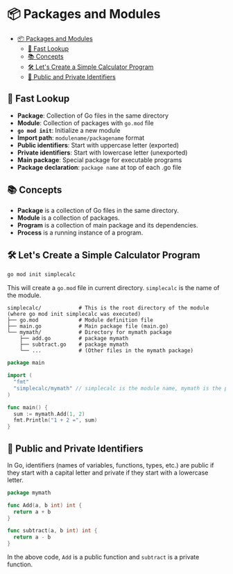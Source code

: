 # 📦 Packages and Modules

- [📦 Packages and Modules](#-packages-and-modules)
  - [👀 Fast Lookup](#-fast-lookup)
  - [📚 Concepts](#-concepts)
  - [🛠️ Let's Create a Simple Calculator Program](#️-lets-create-a-simple-calculator-program)
  - [🔐 Public and Private Identifiers](#-public-and-private-identifiers)

## 👀 Fast Lookup

- **Package**: Collection of Go files in the same directory
- **Module**: Collection of packages with `go.mod` file
- **`go mod init`**: Initialize a new module
- **Import path**: `modulename/packagename` format
- **Public identifiers**: Start with uppercase letter (exported)
- **Private identifiers**: Start with lowercase letter (unexported)
- **Main package**: Special package for executable programs
- **Package declaration**: `package name` at top of each .go file

## 📚 Concepts

- **Package** is a collection of Go files in the same directory.
- **Module** is a collection of packages.
- **Program** is a collection of main package and its dependencies.
- **Process** is a running instance of a program.

## 🛠️ Let's Create a Simple Calculator Program

```bash
go mod init simplecalc
```

This will create a `go.mod` file in current directory. `simplecalc` is the name of the module.

```plaintext
simplecalc/            # This is the root directory of the module (where go mod init simplecalc was executed)
├── go.mod             # Module definition file
├── main.go            # Main package file (main.go)
└── mymath/            # Directory for mymath package
    ├── add.go         # package mymath
    ├── subtract.go    # package mymath
    └── ...            # (Other files in the mymath package)
```

```go
package main

import (
  "fmt"
  "simplecalc/mymath" // simplecalc is the module name, mymath is the package name
)

func main() {
  sum := mymath.Add(1, 2)
  fmt.Println("1 + 2 =", sum)
}
```

## 🔐 Public and Private Identifiers

In Go, identifiers (names of variables, functions, types, etc.) are public if they start with a capital letter and private if they start with a lowercase letter.

```go
package mymath

func Add(a, b int) int {
  return a + b
}

func subtract(a, b int) int {
  return a - b
}
```

In the above code, `Add` is a public function and `subtract` is a private function.
